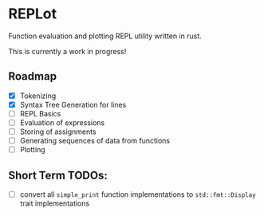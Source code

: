 # REPLot

Function evaluation and plotting REPL utility written in rust.

This is currently a work in progress!

## Roadmap
- [x] Tokenizing
- [x] Syntax Tree Generation for lines
- [ ] REPL Basics
- [ ] Evaluation of expressions
- [ ] Storing of assignments
- [ ] Generating sequences of data from functions
- [ ] Plotting

## Short Term TODOs:
- [ ] convert all `simple_print` function implementations to `std::fmt::Display` trait implementations
